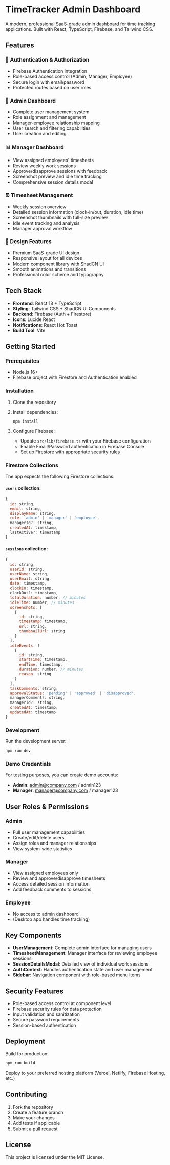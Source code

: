 # TimeTracker Admin Dashboard

A modern, professional SaaS-grade admin dashboard for time tracking applications. Built with React, TypeScript, Firebase, and Tailwind CSS.

## Features

### 🔐 Authentication & Authorization
- Firebase Authentication integration
- Role-based access control (Admin, Manager, Employee)
- Secure login with email/password
- Protected routes based on user roles

### 👥 Admin Dashboard
- Complete user management system
- Role assignment and management
- Manager-employee relationship mapping
- User search and filtering capabilities
- User creation and editing

### 📊 Manager Dashboard
- View assigned employees' timesheets
- Review weekly work sessions
- Approve/disapprove sessions with feedback
- Screenshot preview and idle time tracking
- Comprehensive session details modal

### ⏰ Timesheet Management
- Weekly session overview
- Detailed session information (clock-in/out, duration, idle time)
- Screenshot thumbnails with full-size preview
- Idle event tracking and analysis
- Manager approval workflow

### 🎨 Design Features
- Premium SaaS-grade UI design
- Responsive layout for all devices
- Modern component library with ShadCN UI
- Smooth animations and transitions
- Professional color scheme and typography

## Tech Stack

- **Frontend**: React 18 + TypeScript
- **Styling**: Tailwind CSS + ShadCN UI Components
- **Backend**: Firebase (Auth + Firestore)
- **Icons**: Lucide React
- **Notifications**: React Hot Toast
- **Build Tool**: Vite

## Getting Started

### Prerequisites
- Node.js 16+ 
- Firebase project with Firestore and Authentication enabled

### Installation

1. Clone the repository
2. Install dependencies:
   ```bash
   npm install
   ```

3. Configure Firebase:
   - Update `src/lib/firebase.ts` with your Firebase configuration
   - Enable Email/Password authentication in Firebase Console
   - Set up Firestore with appropriate security rules

### Firestore Collections

The app expects the following Firestore collections:

#### `users` collection:
```javascript
{
  id: string,
  email: string,
  displayName: string,
  role: 'admin' | 'manager' | 'employee',
  managerId?: string,
  createdAt: timestamp,
  lastActive?: timestamp
}
```

#### `sessions` collection:
```javascript
{
  id: string,
  userId: string,
  userName: string,
  userEmail: string,
  date: timestamp,
  clockIn: timestamp,
  clockOut?: timestamp,
  totalDuration: number, // minutes
  idleTime: number, // minutes
  screenshots: [
    {
      id: string,
      timestamp: timestamp,
      url: string,
      thumbnailUrl: string
    }
  ],
  idleEvents: [
    {
      id: string,
      startTime: timestamp,
      endTime: timestamp,
      duration: number, // minutes
      reason: string
    }
  ],
  taskComments: string,
  approvalStatus: 'pending' | 'approved' | 'disapproved',
  managerComment?: string,
  managerId?: string,
  createdAt: timestamp,
  updatedAt: timestamp
}
```

### Development

Run the development server:
```bash
npm run dev
```

### Demo Credentials

For testing purposes, you can create demo accounts:
- **Admin**: admin@company.com / admin123
- **Manager**: manager@company.com / manager123

## User Roles & Permissions

### Admin
- Full user management capabilities
- Create/edit/delete users
- Assign roles and manager relationships
- View system-wide statistics

### Manager
- View assigned employees only
- Review and approve/disapprove timesheets
- Access detailed session information
- Add feedback comments to sessions

### Employee
- No access to admin dashboard
- (Desktop app handles time tracking)

## Key Components

- **UserManagement**: Complete admin interface for managing users
- **TimesheetManagement**: Manager interface for reviewing employee sessions
- **SessionDetailsModal**: Detailed view of individual work sessions
- **AuthContext**: Handles authentication state and user management
- **Sidebar**: Navigation component with role-based menu items

## Security Features

- Role-based access control at component level
- Firebase security rules for data protection
- Input validation and sanitization
- Secure password requirements
- Session-based authentication

## Deployment

Build for production:
```bash
npm run build
```

Deploy to your preferred hosting platform (Vercel, Netlify, Firebase Hosting, etc.)

## Contributing

1. Fork the repository
2. Create a feature branch
3. Make your changes
4. Add tests if applicable
5. Submit a pull request

## License

This project is licensed under the MIT License.